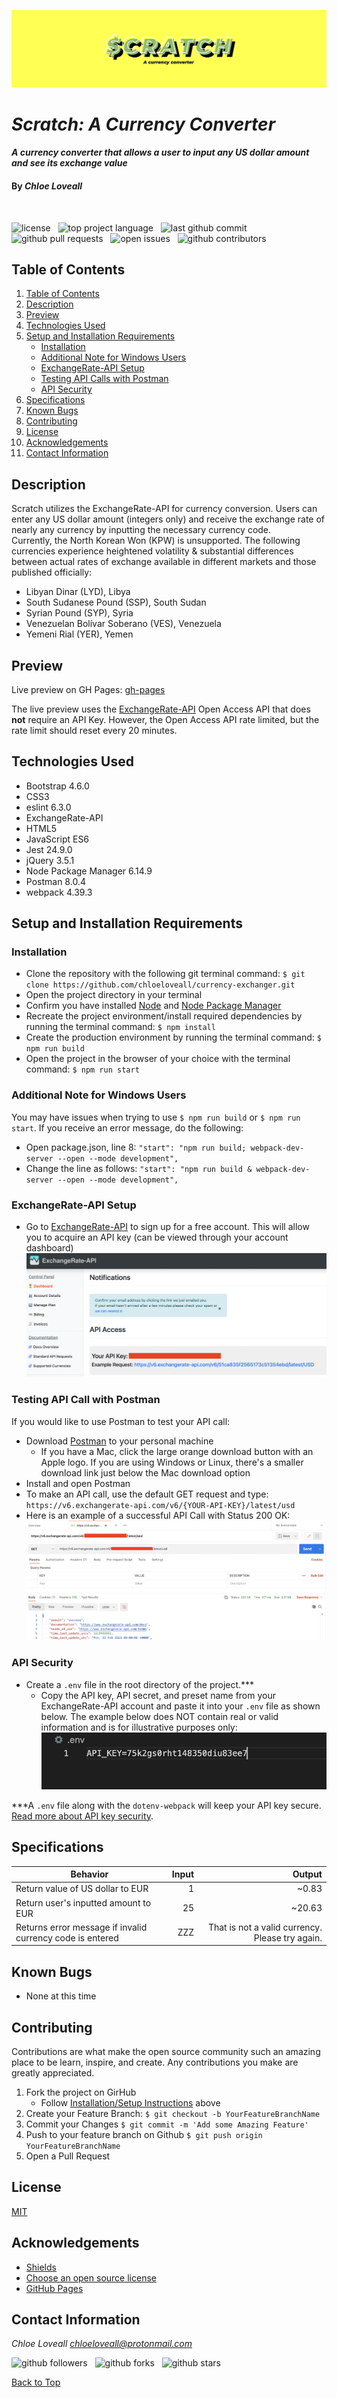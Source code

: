 ![image of Scratch webpage header](src/assets/images/scratch-header.png)

# _Scratch: A Currency Converter_

#### _A currency converter that allows a user to input any US dollar amount and see its exchange value_

#### By _**Chloe Loveall**_
<br>

![license](https://img.shields.io/github/license/chloeloveall/currency-exchanger?color=blue&style=flat-square) &nbsp; ![top project language](https://img.shields.io/github/languages/top/chloeloveall/currency-exchanger?style=flat-square) &nbsp; ![last github commit](https://img.shields.io/github/last-commit/chloeloveall/currency-exchanger?style=flat-square) &nbsp; ![github pull requests](https://img.shields.io/github/issues-pr/chloeloveall/currency-exchanger?style=flat-square) &nbsp; ![open issues](https://img.shields.io/github/issues-raw/chloeloveall/currency-exchanger?style=flat-square) &nbsp; ![github contributors](https://img.shields.io/github/contributors/chloeloveall/currency-exchanger?color=brightgreen&style=flat-square)

## Table of Contents

1. [Table of Contents](#table-of-contents)
2. [Description](#description)
3. [Preview](#preview)
4. [Technologies Used](#technologies-used)
5. [Setup and Installation Requirements](#setup-and-installation-requirements)
    * [Installation](#installation)
    * [Additional Note for Windows Users](#additional-note-for-windows-users)
    * [ExchangeRate-API Setup](#exchangerate-api-setup)
    * [Testing API Calls with Postman](#testing-api-calls-with-postman)
    * [API Security](#api-security)
6. [Specifications](#specifications)
7. [Known Bugs](#known-bugs)
8. [Contributing](#contributing)
9. [License](#license)
10. [Acknowledgements](#acknowledgements)
11. [Contact Information](#contact-information)

## Description

Scratch utilizes the ExchangeRate-API for currency conversion. Users can enter any US dollar amount (integers only) and receive the exchange rate of nearly any currency by inputting the necessary currency code. 
<br>
Currently, the North Korean Won (KPW) is unsupported. The following currencies experience heightened volatility & substantial differences between actual rates of exchange available in different markets and those published officially: 

* Libyan Dinar (LYD), Libya
* South Sudanese Pound (SSP), South Sudan
* Syrian Pound (SYP), Syria
* Venezuelan Bolívar Soberano (VES), Venezuela
* Yemeni Rial (YER), Yemen

## Preview

Live preview on GH Pages: [gh-pages](https://chloeloveall.github.io/currency-exchanger/)

The live preview uses the [ExchangeRate-API](https://www.exchangerate-api.com/) Open Access API that does **not** require an API Key. However, the Open Access API rate limited, but the rate limit should reset every 20 minutes. 

## Technologies Used

* Bootstrap 4.6.0
* CSS3
* eslint 6.3.0
* ExchangeRate-API
* HTML5
* JavaScript ES6
* Jest 24.9.0
* jQuery 3.5.1
* Node Package Manager 6.14.9
* Postman 8.0.4
* webpack 4.39.3

## Setup and Installation Requirements

### Installation
* Clone the repository with the following git terminal command: ```$ git clone https://github.com/chloeloveall/currency-exchanger.git```
* Open the project directory in your terminal
* Confirm you have installed [Node](https://nodejs.org/en/download/) and [Node Package Manager](https://www.npmjs.com/get-npm)
* Recreate the project environment/install required dependencies by running the terminal command: ```$ npm install```
* Create the production environment by running the terminal command: ```$ npm run build```
* Open the project in the browser of your choice with the terminal command: ```$ npm run start```

### Additional Note for Windows Users
You may have issues when trying to use ```$ npm run build``` or ```$ npm run start```. If you receive an error message, do the following:
  * Open package.json, line 8: ```"start": "npm run build; webpack-dev-server --open --mode development",```
  * Change the line as follows: ```"start": "npm run build & webpack-dev-server --open --mode development",```

### ExchangeRate-API Setup 
* Go to [ExchangeRate-API](https://www.exchangerate-api.com/) to sign up for a free account. This will allow you to acquire an API key (can be viewed through your account dashboard)
  ![ExchangeRate-API Dashboard Example](src/assets/images/api-dashboard.png)

### Testing API Call with Postman
If you would like to use Postman to test your API call:
* Download [Postman](https://www.postman.com/downloads/) to your personal machine
    * If you have a Mac, click the large orange download button with an Apple logo. If you are using Windows or Linux, there's a smaller download link just below the Mac download option
* Install and open Postman
* To make an API call, use the default GET request and type: ```https://v6.exchangerate-api.com/v6/{YOUR-API-KEY}/latest/usd```
* Here is an example of a successful API Call with Status 200 OK:
![Postman Example](src/assets/images/postman-example.png)

### API Security  
* Create a ```.env``` file in the root directory of the project.***
  * Copy the API key, API secret, and preset name from your ExchangeRate-API account and paste it into your ```.env``` file as shown below. The example below does NOT contain real or valid information and is for illustrative purposes only: 
  ![.env Example](src/assets/images/env-example.png)

***A ```.env``` file along with the ```dotenv-webpack``` will keep your API key secure. [Read more about API key security](https://www.learnhowtoprogram.com/intermediate-javascript/asynchrony-and-apis/managing-api-keys).

## Specifications

| Behavior                                                         | Input  | Output  |
| ---------------------------------------------------------------- | -----: | ------: |
| Return value of US dollar to EUR                                 |  1     | ~0.83   |
| Return user's inputted amount to EUR                             |  25    | ~20.63  |
| Returns error message if invalid currency code is entered        | ZZZ    | That is not a valid currency. Please try again. |

## Known Bugs

* None at this time

## Contributing

Contributions are what make the open source community such an amazing place to be learn, inspire, and create. Any contributions you make are greatly appreciated.

1. Fork the project on GirHub
    * Follow [Installation/Setup Instructions](#setup/installation-requirements) above
2. Create your Feature Branch: ```$ git checkout -b YourFeatureBranchName```
3. Commit your Changes ```$ git commit -m 'Add some Amazing Feature'```
4. Push to your feature branch on Github ```$ git push origin YourFeatureBranchName```
5. Open a Pull Request

## License

[MIT](LICENSE.md)

## Acknowledgements

* [Shields](https://shields.io/)
* [Choose an open source license](https://choosealicense.com/)
* [GitHub Pages](https://pages.github.com/)

## Contact Information

_Chloe Loveall <chloeloveall@protonmail.com>_

![github followers](https://img.shields.io/github/followers/chloeloveall?style=social) &nbsp; ![github forks](https://img.shields.io/github/forks/chloeloveall/currency-exchanger?label=Forks&style=social) &nbsp; ![github stars](https://img.shields.io/github/stars/chloeloveall/currency-exchanger?style=social)

[Back to Top](#table-of-contents)